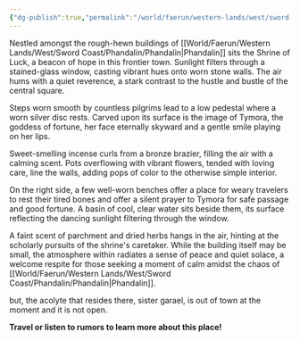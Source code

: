 ```yaml
---
{"dg-publish":true,"permalink":"/world/faerun/western-lands/west/sword-coast/phandalin/shrine-of-luck/"}
---
```


Nestled amongst the rough-hewn buildings of [[World/Faerun/Western Lands/West/Sword Coast/Phandalin/Phandalin\|Phandalin]] sits the Shrine of Luck, a beacon of hope in this frontier town. Sunlight filters through a stained-glass window, casting vibrant hues onto worn stone walls. The air hums with a quiet reverence, a stark contrast to the hustle and bustle of the central square.

Steps worn smooth by countless pilgrims lead to a low pedestal where a worn silver disc rests. Carved upon its surface is the image of Tymora, the goddess of fortune, her face eternally skyward and a gentle smile playing on her lips.

Sweet-smelling incense curls from a bronze brazier, filling the air with a calming scent. Pots overflowing with vibrant flowers, tended with loving care, line the walls, adding pops of color to the otherwise simple interior.

On the right side, a few well-worn benches offer a place for weary travelers to rest their tired bones and offer a silent prayer to Tymora for safe passage and good fortune. A basin of cool, clear water sits beside them, its surface reflecting the dancing sunlight filtering through the window.

A faint scent of parchment and dried herbs hangs in the air, hinting at the scholarly pursuits of the shrine's caretaker. While the building itself may be small, the atmosphere within radiates a sense of peace and quiet solace, a welcome respite for those seeking a moment of calm amidst the chaos of [[World/Faerun/Western Lands/West/Sword Coast/Phandalin/Phandalin\|Phandalin]].

but, the acolyte that resides there, sister garael, is out of town at the moment and it is not open.

**Travel or listen to rumors to learn more about this place!**